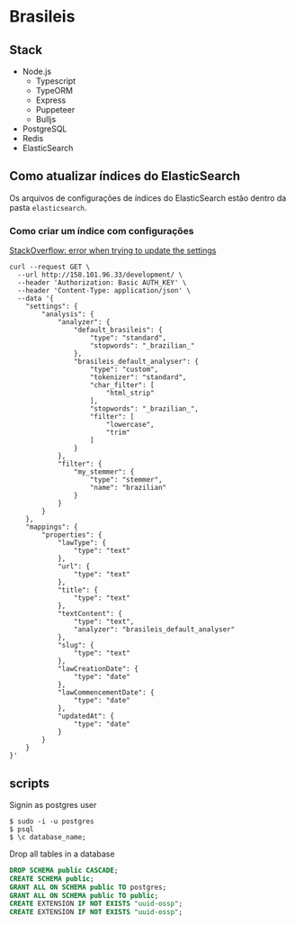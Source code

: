 # Brasileis
## Stack 
- Node.js
    - Typescript
    - TypeORM
    - Express
    - Puppeteer
    - Bulljs
- PostgreSQL
- Redis
- ElasticSearch

## Como atualizar índices do ElasticSearch
Os arquivos de configurações de índices do ElasticSearch estão dentro da pasta `elasticsearch`. 

### Como criar um índice com configurações
[StackOverflow: error when trying to update the settings](https://stackoverflow.com/questions/19758335/error-when-trying-to-update-the-settings)

```
curl --request GET \
  --url http://158.101.96.33/development/ \
  --header 'Authorization: Basic AUTH_KEY' \
  --header 'Content-Type: application/json' \
  --data '{
	"settings": {
		"analysis": {
			"analyzer": {
				"default_brasileis": {
					"type": "standard",
					"stopwords": "_brazilian_"
				},
				"brasileis_default_analyser": {
					"type": "custom",
					"tokenizer": "standard",
					"char_filter": [
						"html_strip"
					],
					"stopwords": "_brazilian_",
					"filter": [
						"lowercase",
						"trim"
					]
				}
			},
			"filter": {
				"my_stemmer": {
					"type": "stemmer",
					"name": "brazilian"
				}
			}
		}
	},
	"mappings": {
		"properties": {
			"lawType": {
				"type": "text"
			},
			"url": {
				"type": "text"
			},
			"title": {
				"type": "text"
			},
			"textContent": {
				"type": "text",
				"analyzer": "brasileis_default_analyser"
			},
			"slug": {
				"type": "text"
			},
			"lawCreationDate": {
				"type": "date"
			},
			"lawCommencementDate": {
				"type": "date"
			},
			"updatedAt": {
				"type": "date"
			}
		}
	}
}'
```

## scripts
Signin as postgres user
```shell
$ sudo -i -u postgres
$ psql
$ \c database_name;
```

Drop all tables in a database
```sql
DROP SCHEMA public CASCADE;
CREATE SCHEMA public;
GRANT ALL ON SCHEMA public TO postgres;
GRANT ALL ON SCHEMA public TO public;
CREATE EXTENSION IF NOT EXISTS "uuid-ossp";
CREATE EXTENSION IF NOT EXISTS "uuid-ossp";


```